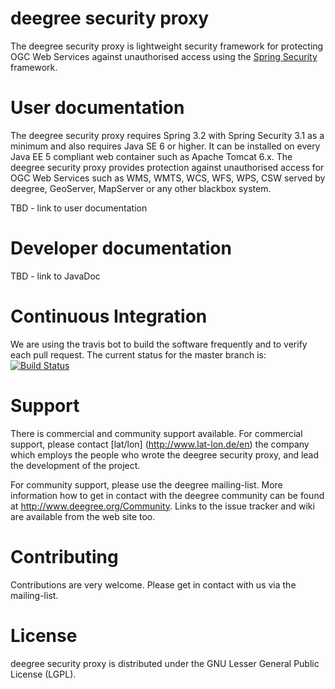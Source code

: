 deegree security proxy
======================

The deegree security proxy is lightweight security framework for protecting OGC Web Services against unauthorised access using the [Spring Security](http://projects.spring.io/spring-security/) framework. 

# User documentation
The deegree security proxy requires Spring 3.2 with Spring Security 3.1 as a minimum and also requires Java SE 6 or higher. It can be installed on every Java EE 5 compliant web container such as Apache Tomcat 6.x. The deegree security proxy provides protection against unauthorised access for OGC Web Services such as WMS, WMTS, WCS, WFS, WPS, CSW served by deegree, GeoServer, MapServer or any other blackbox system. 

TBD - link to user documentation

# Developer documentation
TBD - link to JavaDoc

# Continuous Integration
We are using the travis bot to build the software frequently and to verify each pull request. The current status for the master branch is:
[![Build Status](https://travis-ci.org/tfr42/deegree-securityproxy.png?branch=master)](https://travis-ci.org/tfr42/deegree-securityproxy)

# Support
There is commercial and community support available. For commercial support, please contact [lat/lon] (http://www.lat-lon.de/en) the company which employs the people who wrote the deegree security proxy, and lead the development of the project.

For community support, please use the deegree mailing-list. More information how to get in contact with the deegree community can be found at http://www.deegree.org/Community. Links to the issue tracker and wiki are available from the web site too.


# Contributing
Contributions are very welcome. Please get in contact with us via the mailing-list.

# License
deegree security proxy is distributed under the GNU Lesser General Public License (LGPL).
